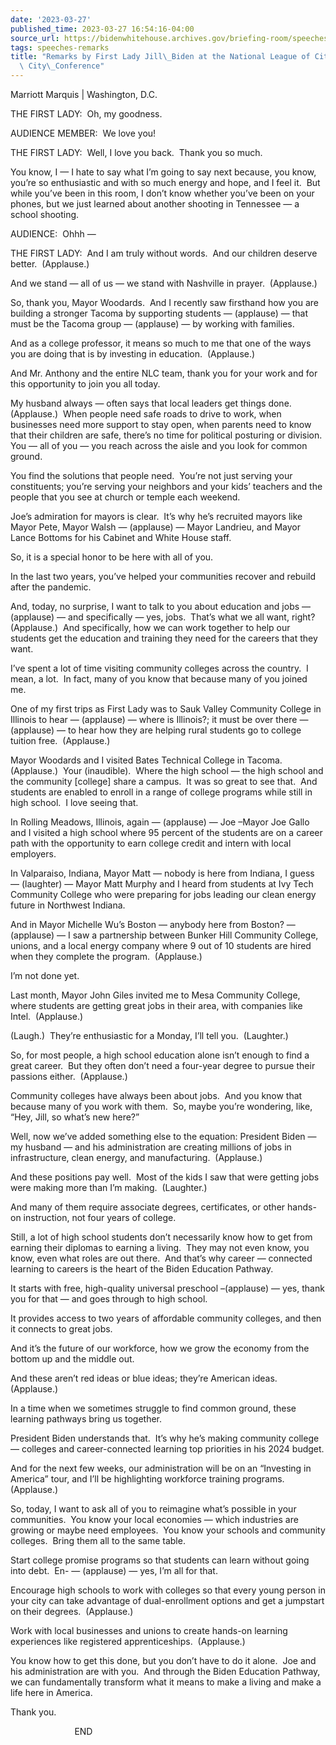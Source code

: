 ```yaml
---
date: '2023-03-27'
published_time: 2023-03-27 16:54:16-04:00
source_url: https://bidenwhitehouse.archives.gov/briefing-room/speeches-remarks/2023/03/27/remarks-by-first-lady-jill-biden-at-the-national-league-of-cities-congressional-city-conference/
tags: speeches-remarks
title: "Remarks by First Lady Jill\_Biden at the National League of Cities Congressional\
  \ City\_Conference"
---
```

 
Marriott Marquis | Washington, D.C.

THE FIRST LADY:  Oh, my goodness.   
  
AUDIENCE MEMBER:  We love you!  
  
THE FIRST LADY:  Well, I love you back.  Thank you so much.  
  
You know, I — I hate to say what I’m going to say next because, you
know, you’re so enthusiastic and with so much energy and hope, and I
feel it.  But while you’ve been in this room, I don’t know whether
you’ve been on your phones, but we just learned about another shooting
in Tennessee — a school shooting.  
  
AUDIENCE:  Ohhh —  
  
THE FIRST LADY:  And I am truly without words.  And our children deserve
better.  (Applause.)   
  
And we stand — all of us — we stand with Nashville in prayer. 
(Applause.)   
  
So, thank you, Mayor Woodards.  And I recently saw firsthand how you are
building a stronger Tacoma by supporting students — (applause) — that
must be the Tacoma group — (applause) — by working with families.  
  
And as a college professor, it means so much to me that one of the ways
you are doing that is by investing in education.  (Applause.)    
  
And Mr. Anthony and the entire NLC team, thank you for your work and for
this opportunity to join you all today.  
  
My husband always — often says that local leaders get things done. 
(Applause.)  When people need safe roads to drive to work, when
businesses need more support to stay open, when parents need to know
that their children are safe, there’s no time for political posturing or
division.  You — all of you — you reach across the aisle and you look
for common ground.  
  
You find the solutions that people need.  You’re not just serving your
constituents; you’re serving your neighbors and your kids’ teachers and
the people that you see at church or temple each weekend.  
  
Joe’s admiration for mayors is clear.  It’s why he’s recruited mayors
like Mayor Pete, Mayor Walsh — (applause) — Mayor Landrieu, and Mayor
Lance Bottoms for his Cabinet and White House staff.  
  
So, it is a special honor to be here with all of you.  
  
In the last two years, you’ve helped your communities recover and
rebuild after the pandemic.  
  
And, today, no surprise, I want to talk to you about education and jobs
— (applause) — and specifically — yes, jobs.  That’s what we all want,
right?  (Applause.)  And specifically, how we can work together to help
our students get the education and training they need for the careers
that they want.   
  
I’ve spent a lot of time visiting community colleges across the
country.  I mean, a lot.  In fact, many of you know that because many of
you joined me.    
  
One of my first trips as First Lady was to Sauk Valley Community College
in Illinois to hear — (applause) — where is Illinois?; it must be over
there — (applause) — to hear how they are helping rural students go to
college tuition free.  (Applause.)     
  
Mayor Woodards and I visited Bates Technical College in Tacoma. 
(Applause.)  Your (inaudible).  Where the high school — the high school
and the community \[college\] share a campus.  It was so great to see
that.  And students are enabled to enroll in a range of college programs
while still in high school.  I love seeing that.     
  
In Rolling Meadows, Illinois, again — (applause) — Joe –Mayor Joe Gallo
and I visited a high school where 95 percent of the students are on a
career path with the opportunity to earn college credit and intern with
local employers.   
  
In Valparaiso, Indiana, Mayor Matt — nobody is here from Indiana, I
guess — (laughter) — Mayor Matt Murphy and I heard from students at Ivy
Tech Community College who were preparing for jobs leading our clean
energy future in Northwest Indiana.  
  
And in Mayor Michelle Wu’s Boston — anybody here from Boston? —
(applause) — I saw a partnership between Bunker Hill Community College,
unions, and a local energy company where 9 out of 10 students are hired
when they complete the program.  (Applause.)   
  
I’m not done yet.   
  
Last month, Mayor John Giles invited me to Mesa Community College, where
students are getting great jobs in their area, with companies like
Intel.  (Applause.)   
  
(Laugh.)  They’re enthusiastic for a Monday, I’ll tell you. 
(Laughter.)  
  
So, for most people, a high school education alone isn’t enough to find
a great career.  But they often don’t need a four-year degree to pursue
their passions either.  (Applause.)     
  
Community colleges have always been about jobs.  And you know that
because many of you work with them.  So, maybe you’re wondering, like,
“Hey, Jill, so what’s new here?”   
  
Well, now we’ve added something else to the equation: President Biden —
my husband — and his administration are creating millions of jobs in
infrastructure, clean energy, and manufacturing.  (Applause.)   
  
And these positions pay well.  Most of the kids I saw that were getting
jobs were making more than I’m making.  (Laughter.)  
  
And many of them require associate degrees, certificates, or other
hands-on instruction, not four years of college.   
  
Still, a lot of high school students don’t necessarily know how to get
from earning their diplomas to earning a living.  They may not even
know, you know, even what roles are out there.  And that’s why career —
connected learning to careers is the heart of the Biden Education
Pathway.  
  
It starts with free, high-quality universal preschool –(applause) — yes,
thank you for that — and goes through to high school.  
  
It provides access to two years of affordable community colleges, and
then it connects to great jobs.   
  
And it’s the future of our workforce, how we grow the economy from the
bottom up and the middle out.  
  
And these aren’t red ideas or blue ideas; they’re American ideas. 
(Applause.)   
  
In a time when we sometimes struggle to find common ground, these
learning pathways bring us together.   
  
President Biden understands that.  It’s why he’s making community
college — colleges and career-connected learning top priorities in his
2024 budget.  
  
And for the next few weeks, our administration will be on an “Investing
in America” tour, and I’ll be highlighting workforce training programs. 
(Applause.)   
  
So, today, I want to ask all of you to reimagine what’s possible in your
communities.  You know your local economies — which industries are
growing or maybe need employees.  You know your schools and community
colleges.  Bring them all to the same table.  
  
Start college promise programs so that students can learn without going
into debt.  En- — (applause) — yes, I’m all for that.    
  
Encourage high schools to work with colleges so that every young person
in your city can take advantage of dual-enrollment options and get a
jumpstart on their degrees.  (Applause.)   
  
Work with local businesses and unions to create hands-on learning
experiences like registered apprenticeships.  (Applause.)   
  
You know how to get this done, but you don’t have to do it alone.  Joe
and his administration are with you.  And through the Biden Education
Pathway, we can fundamentally transform what it means to make a living
and make a life here in America.  
  
Thank you.  
  
                          END
